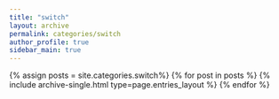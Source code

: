 ```yaml
---
title: "switch"
layout: archive
permalink: categories/switch
author_profile: true
sidebar_main: true
---
```


{% assign posts = site.categories.switch%}
{% for post in posts %} {% include archive-single.html type=page.entries_layout %} {% endfor %}

